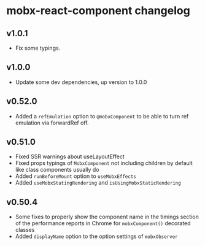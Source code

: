 # mobx-react-component changelog

## v1.0.1

-   Fix some typings.

## v1.0.0

-   Update some dev dependencies, up version to 1.0.0

## v0.52.0

-   Added a `refEmulation` option to `@mobxComponent` to be able to turn ref emulation via forwardRef off.

## v0.51.0

-   Fixed SSR warnings about useLayoutEffect
-   Fixed props typings of `MobxComponent` not including children by default like class components usually do
-   Added `runBeforeMount` option to `useMobxEffects`
-   Added `useMobxStatingRendering` and `isUsingMobxStaticRendering`

## v0.50.4

-   Some fixes to properly show the component name in the timings section of the performance reports in Chrome for `mobxComponent()` decorated classes
-   Added `displayName` option to the option settings of `mobxObserver`
